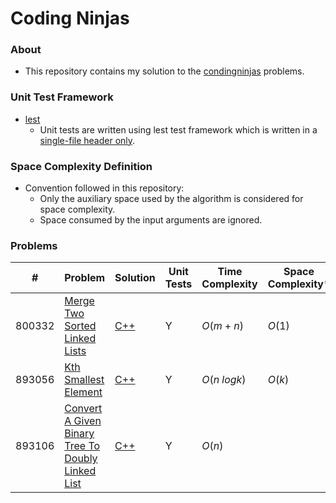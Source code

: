 # Coding Ninjas

### About
- This repository contains my solution to the [condingninjas](https://www.codingninjas.com/codestudio/home) problems.

### Unit Test Framework

- [lest](https://github.com/martinmoene/lest)
    - Unit tests are written using lest test framework which is written in a [single-file header only](./include/lest.hpp).

### Space Complexity Definition
- Convention followed in this repository:
    - Only the auxiliary space used by the algorithm is considered for space complexity.
    - Space consumed by the input arguments are ignored.

### Problems
| # | Problem | Solution | Unit Tests | Time Complexity | Space Complexity* |
|---|---------|----------|------------|-----------------|-----------|
|800332|[Merge Two Sorted Linked Lists](./notes/README.md#id-800332--merge-two-sorted-linked-lists)|[C++](./src/merge_two_sorted_linked_lists.cpp)|Y|$O(m+n)$|$O(1)$|
|893056|[Kth Smallest Element](./notes/README.md#id-893056--kth-smallest-element)|[C++](./src/kth_smallest_element.cpp)|Y|$O(n\;log k)$|$O(k)$|
|893106|[Convert A Given Binary Tree To Doubly Linked List](./notes/README.md#id-893106--convert-a-given-binary-tree-to-doubly-linked-list)|[C++](./src/convert_binary_tree_to_doubly_linked_list.cpp)|Y|$O(n)$||
